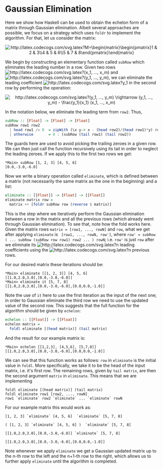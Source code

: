 # Gaussian Elimination

Here we show how Haskell can be used to obtain the echelon form of a matrix through Gaussian elimination. Albeit several approaches are possible, we focus on a strategy which uses ```foldr``` to implement the algorithm. For that, let us consider the matrix:

<center>
<img src="http://latex.codecogs.com/svg.latex?M=\begin{matrix}\begin{pmatrix}1&space;&&space;2&space;&&space;3\\4&space;&&space;5&space;&&space;6\\5&space;&&space;7&space;&&space;8\end{pmatrix}\end{matrix}" title="http://latex.codecogs.com/svg.latex?M=\begin{matrix}\begin{pmatrix}1 & 2 & 3\\4 & 5 & 6\\5 & 7 & 8\end{pmatrix}\end{matrix}" />
</center>

We begin by constructing an elementary function called `subRow` which eliminates the leading number in a row. Given two rows <img src="http://latex.codecogs.com/svg.latex?(x_1,&space;...,&space;x_m)&space;" title="http://latex.codecogs.com/svg.latex?(x_1, ..., x_m) " /> and <img src="http://latex.codecogs.com/svg.latex?(y_1,&space;...,&space;y_m)&space;" title="http://latex.codecogs.com/svg.latex?(y_1, ..., y_m) " />, we can eliminate the leading coefficient <img src="http://latex.codecogs.com/svg.latex?y_1" title="http://latex.codecogs.com/svg.latex?y_1" />  in the second row by performing the operation:

<center>
<img src="http://latex.codecogs.com/svg.latex?(y_1,&space;...,&space;y_m)&space;\rightarrow&space;(y_1,&space;...,&space;y_m)&space;&space;-&space;\frac{y_1}{x_1}&space;(x_1,&space;...,&space;x_m)" title="http://latex.codecogs.com/svg.latex?(y_1, ..., y_m) \rightarrow (y_1, ..., y_m) - \frac{y_1}{x_1} (x_1, ..., x_m)" />
</center>

In the notation below, we eliminate the leading term from ```row2```. Thus,  

```haskell
subRow :: [Float] -> [Float] -> [Float]
subRow row1 row2
  | head row1 /= 0  = zipWith (\x y-> x - (head row2)/(head row1)*y) row2　row1
  | otherwise       = 0 : (subRow (tail row1) (tail row2))
```

The guards here are used to avoid picking the trailing zeroes in a given row. We can then just call the function recursively using its tail in order to neglect the leading zeroes. If we apply this to the first two rows we get:

```
*Main> subRow [1, 2, 3] [4, 5, 6]
[0.0,-3.0,-6.0]
```

Now we write a binary operation called `eliminate`, which is defined between a matrix (not necessarily the same matrix as the one in the beginning) and a list:

```haskell
eliminate :: [[Float]] -> [Float] -> [[Float]]
eliminate matrix row =
  matrix ++ [foldr subRow row (reverse $ matrix)]
```

This is the step where we iteratively perform the Gaussian elimination between a row in the matrix and all the previous rows (which already went through Gaussian elimination). To see that, note how the fold works here. Given the matrix rows `matrix = [row1, ..., rowN]` and `row`, what we get after applying `eliminate` is ` [row1, ..., rowN, row']`, where `row' = subRow ( ... subRow (subRow row row1) row2 ... ) rowN`; i.e. `row'` is just `row` after we eliminate its <img src="http://latex.codecogs.com/svg.latex?n" title="http://latex.codecogs.com/svg.latex?n" /> leading coefficients using the <img src="http://latex.codecogs.com/svg.latex?n" title="http://latex.codecogs.com/svg.latex?n" /> previous rows.

For our desired matrix these iterations should be:

```
*Main> eliminate [[1, 2, 3]] [4, 5, 6]
[[1.0,2.0,3.0],[0.0,-3.0,-6.0]]
*Main> eliminate it [5, 7, 8]
[[1.0,2.0,3.0],[0.0,-3.0,-6.0],[0.0,0.0,-1.0]]
```

Note the use of `it` here to use the first iteration as the input of the next one; in order to Gaussian eliminate the third row we need to use the updated value of the second row. This suggests that the full function for the algorithm should be given by `echelon`:

```haskell
echelon :: [[Float]] -> [[Float]]
echelon matrix =
  foldl eliminate [(head matrix)] (tail matrix)
```

And the result for our example matrix is:

```
*Main> echelon [[1,2,3], [4,5,6], [5,7,8]]
[[1.0,2.0,3.0],[0.0,-3.0,-6.0],[0.0,0.0,-1.0]]
```

We can see that this function works as follows: `row` in `eliminate` is the initial value in `foldl`. More specifically, we take it to be the head of the input matrix, i.e. it's first row. The remaining rows, given by `tail matrix`, are then the second argument `matrix` in `eliminate`. This means that we are implementing

```
foldl eliminate [(head matrix)] (tail matrix)
foldl eliminate row1 [row2, ..., rowN]
row1 `eliminate` row2 `eliminate` ... `eliminate` rowN
```

For our example matrix this would work as:

```
[1, 2, 3] `eliminate` [4, 5, 6]  `eliminate` [5, 7, 8]

( [1, 2, 3] `eliminate` [4, 5, 6] )  `eliminate` [5, 7, 8]

[[1.0,2.0,3.0],[0.0,-3.0,-6.0]] `eliminate` [5, 7, 8]

[[1.0,2.0,3.0],[0.0,-3.0,-6.0],[0.0,0.0,-1.0]]
```

Note whenever we apply `eliminate` we get a Gaussian updated matrix up to the n-th row to the left and the n+1-th row to the right, which allows us to further apply `eliminate` until the algorithm is completed.
